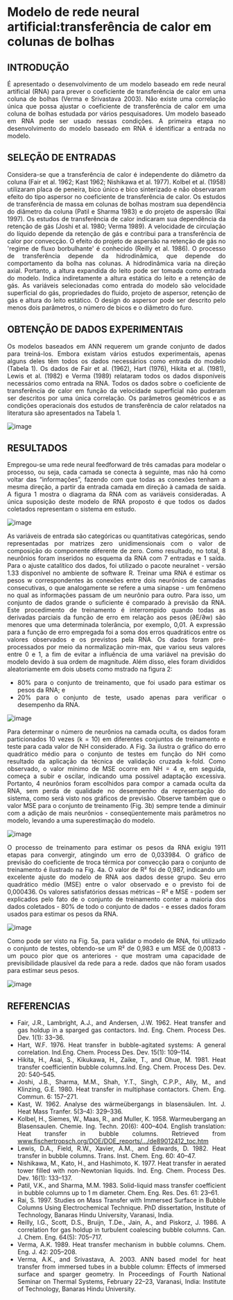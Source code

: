 # Modelo de rede neural artificial:transferência de calor em colunas de bolhas

<div style="text-align: justify;">

## INTRODUÇÃO
É apresentado o desenvolvimento de um modelo baseado em rede neural
artificial (RNA) para prever o coeficiente de transferência de calor em uma coluna
de bolhas (Verma e Srivastava 2003). Não existe uma correlação única que
possa ajustar o coeficiente de transferência de calor em uma coluna de bolhas
estudada por vários pesquisadores. Um modelo baseado em RNA pode ser
usado nessas condições. A primeira etapa no desenvolvimento do modelo
baseado em RNA é identificar a entrada no modelo.
  
<div style="text-align: justify;">

## SELEÇÃO DE ENTRADAS

Considera-se que a transferência de calor é independente do diâmetro da coluna
(Fair et al. 1962; Kast 1962; Nishikawa et al. 1977). Kolbel et al. (1958) utilizaram
placa de peneira, bico único e bico sinterizado e não observaram efeito do tipo
aspersor no coeficiente de transferência de calor. Os estudos de transferência
de massa em colunas de bolhas mostram sua dependência do diâmetro da
coluna (Patil e Sharma 1983) e do projeto de aspersão (Rai 1997). Os estudos
de transferência de calor indicaram sua dependência da retenção de gás (Joshi
et al. 1980; Verma 1989). A velocidade de circulação do líquido depende da
retenção de gás e contribui para a transferência de calor por convecção. O efeito
do projeto de aspersão na retenção de gás no 'regime de fluxo borbulhante' é
conhecido (Reilly et al. 1986). O processo de transferência depende da
hidrodinâmica, que depende do comportamento da bolha nas colunas. A
hidrodinâmica varia na direção axial.
Portanto, a altura expandida do leito pode ser tomada como entrada do modelo.
Indica indiretamente a altura estática do leito e a retenção de gás. As variáveis
selecionadas como entrada do modelo são velocidade superficial do gás,
propriedades do fluido, projeto de aspersor, retenção de gás e altura do leito
estático. O design do aspersor pode ser descrito pelo menos dois parâmetros, o
número de bicos e o diâmetro do furo.
  
</div>

## OBTENÇÃO DE DADOS EXPERIMENTAIS
Os modelos baseados em ANN requerem um grande conjunto de dados para
treiná-los. Embora existam vários estudos experimentais, apenas alguns deles
têm todos os dados necessários como entrada do modelo (Tabela 1). Os dados
de Fair et al. (1962), Hart (1976), Hikita et al. (1981), Lewis et al. (1982) e Verma
(1989) relataram todos os dados disponíveis necessários como entrada na RNA.
Todos os dados sobre o coeficiente de transferência de calor em função da
velocidade superficial não puderam ser descritos por uma única correlação. Os
parâmetros geométricos e as condições operacionais dos estudos de
transferência de calor relatados na literatura são apresentados na Tabela 1.

![image](https://user-images.githubusercontent.com/64149081/149550226-9b2ba886-4053-41a7-9b74-272ee7a7bb42.png)

## RESULTADOS

Empregou-se uma rede neural feedforward de três camadas para modelar o
processo, ou seja, cada camada se conecta à seguinte, mas não há como voltar
das “informações”, fazendo com que todas as conexões tenham a mesma
direção, a partir da entrada camada em direção à camada de saída. A figura 1
mostra o diagrama da RNA com as variáveis consideradas. A única suposição
deste modelo de RNA proposto é que todos os dados coletados representam o
sistema em estudo.

![image](https://user-images.githubusercontent.com/64149081/149550471-415ddc80-12b5-421f-b7e4-10a75035acf5.png)

As variáveis de entrada são categóricas ou quantitativas categóricas, sendo
representadas por matrizes zero unidimensionais com o valor de composição do
componente diferente de zero. Como resultado, no total, 8 neurônios foram
inseridos no esquema da RNA com 7 entradas e 1 saída.
Para o ajuste catalítico dos dados, foi utilizado o pacote neuralnet - versão 1.33
disponível no ambiente de software R. Treinar uma RNA é estimar
os pesos w correspondentes às conexões entre dois neurônios de camadas
consecutivas, o que analogamente se refere a uma sinapse - um fenômeno no
qual as informações passam de um neurônio para outro. Para isso, um conjunto
de dados grande o suficiente é comparado à previsão da RNA. Este
procedimento de treinamento é interrompido quando todas as derivadas parciais
da função de erro em relação aos pesos (∂E/∂w) são menores que uma
determinada tolerância, por exemplo, 0,01. A expressão para a função de erro
empregada foi a soma dos erros quadráticos entre os valores observados e os
previstos pela RNA.
Os dados foram pré-processados por meio da normalização min-max, que variou
seus valores entre 0 e 1, a fim de evitar a influência de uma variável na previsão
do modelo devido à sua ordem de magnitude. Além disso, eles foram divididos
aleatoriamente em dois ubsets como mstrado na figura 2:
 - 80% para o conjunto de treinamento, que foi usado para estimar os pesos da
RNA; e
 - 20% para o conjunto de teste, usado apenas para verificar o desempenho da
RNA.

![image](https://user-images.githubusercontent.com/64149081/149550809-59071b75-2ca9-4152-b4cf-83f89d17ec08.png)

Para determinar o número de neurônios na camada oculta, os dados foram
particionados 10 vezes (k = 10) em diferentes conjuntos de treinamento e teste
para cada valor de NH considerado. A Fig. 3a ilustra o gráfico do erro quadrático
médio para o conjunto de testes em função do NH como resultado da aplicação
da técnica de validação cruzada k-fold. Como observado, o valor mínimo de MSE
ocorre em NH = 4 e, em seguida, começa a subir e oscilar, indicando uma
possível adaptação excessiva. Portanto, 4 neurônios foram escolhidos para
compor a camada oculta da RNA, sem perda de qualidade no desempenho da
representação do sistema, como será visto nos gráficos de previsão. Observe
também que o valor MSE para o conjunto de treinamento (Fig. 3b) sempre tende
a diminuir com a adição de mais neurônios - conseqüentemente mais parâmetros
no modelo, levando a uma superestimação do modelo.

![image](https://user-images.githubusercontent.com/64149081/149550926-d055885e-c29c-4b4b-a377-d2d208c7eb06.png)

O processo de treinamento para estimar os pesos da RNA exigiu 1911 etapas
para convergir, atingindo um erro de 0,033984. O gráfico de previsão do
coeficiente de troca térmica por convecção para o conjunto de treinamento é
ilustrado na Fig. 4a. O valor de R² foi de 0,987, indicando um excelente ajuste do
modelo de RNA aos dados desse grupo. Seu erro quadrático médio (MSE) entre
o valor observado e o previsto foi de 0,000436. Os valores satisfatórios dessas
métricas – R² e MSE - podem ser explicados pelo fato de o conjunto de
treinamento conter a maioria dos dados coletados - 80% de todo o conjunto de
dados - e esses dados foram usados para estimar os pesos da RNA.

![image](https://user-images.githubusercontent.com/64149081/149551034-7b2fb322-9ff8-4dbf-a569-8d0f4e3d0148.png)

Como pode ser visto na Fig. 5a, para validar o modelo de RNA, foi utilizado o
conjunto de testes, obtendo-se um R² de 0,983 e um MSE de 0,00813 - um pouco
pior que os anteriores - que mostram uma capacidade de previsibilidade
plausível da rede para a rede. dados que não foram usados para estimar seus
pesos.

![image](https://user-images.githubusercontent.com/64149081/149551139-dd1920ea-ec94-4288-bc40-6166ba029783.png)

## REFERENCIAS

 - Fair, J.R., Lambright, A.J., and Andersen, J.W. 1962. Heat transfer and gas
holdup in a sparged gas contactors. Ind. Eng. Chem. Process Des. Dev. 1(1):
33–36.
 - Hart, W.F. 1976. Heat transfer in bubble-agitated systems: A general correlation.
Ind.Eng. Chem. Process Des. Dev. 15(1): 109–114.
 - Hikita, H., Asai, S., Kikukawa, H., Zaike, T., and Ohue, M. 1981. Heat transfer
coefficientin bubble columns.Ind. Eng. Chem. Process Des. Dev. 20: 540–545.
 - Joshi, J.B., Sharma, M.M., Shah, Y.T., Singh, C.P.P., Ally, M., and Klinzing, G.E. 1980. Heat transfer in multiphase contactors. Chem. Eng. Commun. 6: 157–271.
 -  Kast, W. 1962. Analyse des wärmeübergangs in blasensäulen. Int. J. Heat Mass
Tranfer. 5(3–4): 329–336.
 - Kolbel, H., Siemes, W., Maas, R., and Muller, K. 1958. Warmeubergang an
Blasensaulen. Chemie. Ing. Techn. 20(6): 400–404. English translation: Heat
transfer in bubble columns. Retrieved from
www.fischertropsch.org/DOE/DOE_reports/.../de89012412_toc.htm
 - Lewis, D.A., Field, R.W., Xavier, A.M., and Edwards, D. 1982. Heat transfer in
bubble columns. Trans. Inst. Chem. Eng. 60: 40–47.
 - Nishikawa, M., Kato, H., and Hashimoto, K. 1977. Heat transfer in aerated tower
filled with non-Newtonian liquids. Ind. Eng. Chem. Process Des. Dev. 16(1): 133–137.
 - Patil, V.K., and Sharma, M.M. 1983. Solid-liquid mass transfer coefficient in
bubble columns up to 1 m diameter. Chem. Eng. Res. Des. 61: 23–61.
 - Rai, S. 1997. Studies on Mass Transfer with Immersed Surface in Bubble
Columns Using Electrochemical Technique. PhD dissertation, Institute of
Technology, Banaras Hindu University, Varanasi, India.
 - Reilly, I.G., Scott, D.S., Bruijn, T.De., Jain, A., and Piskorz, J. 1986. A correlation
for gas holdup in turbulent coalescing bubble columns. Can. J. Chem. Eng. 64(5): 705–717.
 - Verma, A.K. 1989. Heat transfer mechanism in bubble columns. Chem. Eng. J. 42: 205–208.
 - Verma, A.K., and Srivastava, A. 2003. ANN based model for heat transfer from
immersed tubes in a bubble column: Effects of immersed surface and sparger
geometry. In Proceedings of Fourth National Seminar on Thermal Systems,
February 22–23, Varanasi, India: Institute of Technology, Banaras Hindu
University.


